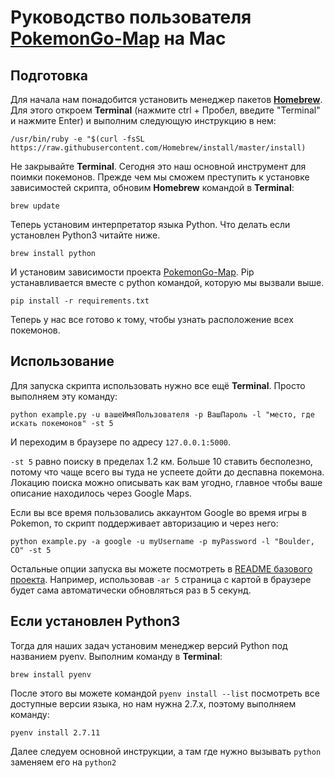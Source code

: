 Руководство пользователя [PokemonGo-Map](https://github.com/AHAAAAAAA/PokemonGo-Map) на **Mac**
============
Подготовка
-----------
Для начала нам понадобится установить менеджер пакетов [**Homebrew**](http://brew.sh/). Для этого откроем **Terminal** (нажмите ctrl + Пробел, введите "Terminal" и нажмите Enter) и выполним следующую инструкцию в нем:

`/usr/bin/ruby -e "$(curl -fsSL https://raw.githubusercontent.com/Homebrew/install/master/install)`

Не закрывайте **Terminal**. Сегодня это наш основной инструмент для поимки покемонов. Прежде чем мы сможем преступить к установке зависимостей скрипта, обновим **Homebrew** командой в **Terminal**:

`brew update`

Теперь установим интерпретатор языка Python. Что делать если установлен Python3 читайте ниже.

`brew install python`

И установим зависимости проекта [PokemonGo-Map](https://github.com/AHAAAAAAA/PokemonGo-Map). Pip устанавливается вместе с python командой, которую мы вызвали выше.

`pip install -r requirements.txt`

Теперь у нас все готово к тому, чтобы узнать расположение всех покемонов.

Использование
--------
Для запуска скрипта использовать нужно все ещё **Terminal**. Просто выполняем эту команду:

`python example.py -u вашеИмяПользователя -p ВашПароль -l "место, где искать покемонов" -st 5`

И переходим в браузере по адресу `127.0.0.1:5000`.

`-st 5` равно поиску в пределах 1.2 км. Больше 10 ставить бесполезно, потому что чаще всего вы туда не успеете дойти до деспавна покемона. Локацию поиска можно описывать как вам угодно, главное чтобы ваше описание находилось через Google Maps.

Если вы все время пользовались аккаунтом Google во время игры в Pokemon, то скрипт поддерживает авторизацию и через него:

`python example.py -a google -u myUsername -p myPassword -l "Boulder, CO" -st 5`

Остальные опции запуска вы можете посмотреть в [README базового проекта](https://github.com/AHAAAAAAA/PokemonGo-Map/blob/master/README.md). Например, использовав `-ar 5` страница с картой в браузере будет сама автоматически обновляться раз в 5 секунд.

Если установлен Python3
----------

Тогда для наших задач установим менеджер версий Python под названием pyenv. Выполним команду в **Terminal**:

`brew install pyenv`

После этого вы можете командой `pyenv install --list` посмотреть все доступные версии языка, но нам нужна 2.7.х, поэтому выполняем команду:

`pyenv install 2.7.11`

Далее следуем основной инструкции, а там где нужно вызывать `python` заменяем его на `python2`
